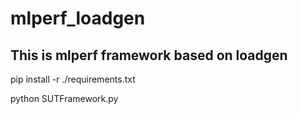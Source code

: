 # mlperf_loadgen

## This is mlperf framework based on loadgen  

pip install -r ./requirements.txt

python SUTFramework.py
